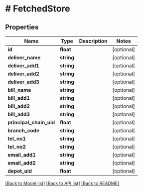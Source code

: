 # # FetchedStore

## Properties

Name | Type | Description | Notes
------------ | ------------- | ------------- | -------------
**id** | **float** |  | [optional] 
**deliver_name** | **string** |  | [optional] 
**deliver_add1** | **string** |  | [optional] 
**deliver_add2** | **string** |  | [optional] 
**deliver_add3** | **string** |  | [optional] 
**bill_name** | **string** |  | [optional] 
**bill_add1** | **string** |  | [optional] 
**bill_add2** | **string** |  | [optional] 
**bill_add3** | **string** |  | [optional] 
**principal_chain_uid** | **float** |  | [optional] 
**branch_code** | **string** |  | [optional] 
**tel_no1** | **string** |  | [optional] 
**tel_no2** | **string** |  | [optional] 
**email_add1** | **string** |  | [optional] 
**email_add2** | **string** |  | [optional] 
**depot_uid** | **float** |  | [optional] 

[[Back to Model list]](../../README.md#documentation-for-models) [[Back to API list]](../../README.md#documentation-for-api-endpoints) [[Back to README]](../../README.md)


